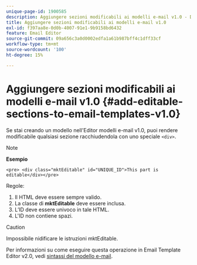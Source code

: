 ```yaml
---
unique-page-id: 1900585
description: Aggiungere sezioni modificabili ai modelli e-mail v1.0 - Documentazione di Marketo - Documentazione del prodotto
title: Aggiungere sezioni modificabili ai modelli e-mail v1.0
exl-id: f397aa8e-0d0b-4007-91e1-9b9158bd6432
feature: Email Editor
source-git-commit: 09a656c3a0d0002edfa1a61b987bff4c1dff33cf
workflow-type: tm+mt
source-wordcount: '100'
ht-degree: 15%

---
```


# Aggiungere sezioni modificabili ai modelli e-mail v1.0 {#add-editable-sections-to-email-templates-v1.0}

Se stai creando un modello nell&#39;Editor modelli e-mail v1.0, puoi rendere modificabile qualsiasi sezione racchiudendola con uno speciale `<div>`.

>[!NOTE]
>
>**Esempio**
>
>`<pre> <div class="mktEditable" id="UNIQUE_ID">This part is editable</div></pre>`

Regole:

1. Il HTML deve essere sempre valido.
1. La classe di **mktEditable** deve essere inclusa.
1. L’ID deve essere univoco in tale HTML.
1. L&#39;ID non contiene spazi.

>[!CAUTION]
>
>Impossibile nidificare le istruzioni mktEditable.

Per informazioni su come eseguire questa operazione in Email Template Editor v2.0, vedi [sintassi del modello e-mail](/help/marketo/product-docs/email-marketing/general/email-editor-2/email-template-syntax.md).
